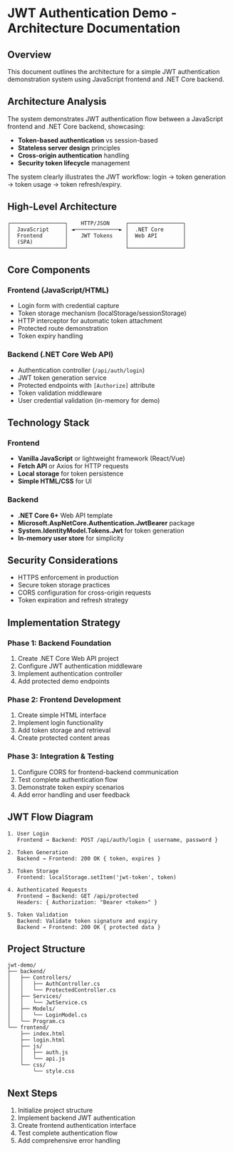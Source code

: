 # JWT Authentication Demo - Architecture Documentation

## Overview

This document outlines the architecture for a simple JWT authentication demonstration system using JavaScript frontend and .NET Core backend.

## Architecture Analysis

The system demonstrates JWT authentication flow between a JavaScript frontend and .NET Core backend, showcasing:

- **Token-based authentication** vs session-based
- **Stateless server design** principles
- **Cross-origin authentication** handling
- **Security token lifecycle** management

The system clearly illustrates the JWT workflow: login → token generation → token usage → token refresh/expiry.

## High-Level Architecture

```
┌─────────────────┐    HTTP/JSON     ┌─────────────────┐
│  JavaScript     │ ◄──────────────► │  .NET Core      │
│  Frontend       │    JWT Tokens    │  Web API        │
│  (SPA)          │                  │                 │
└─────────────────┘                  └─────────────────┘
```

## Core Components

### Frontend (JavaScript/HTML)
- Login form with credential capture
- Token storage mechanism (localStorage/sessionStorage)
- HTTP interceptor for automatic token attachment
- Protected route demonstration
- Token expiry handling

### Backend (.NET Core Web API)
- Authentication controller (`/api/auth/login`)
- JWT token generation service
- Protected endpoints with `[Authorize]` attribute
- Token validation middleware
- User credential validation (in-memory for demo)

## Technology Stack

### Frontend
- **Vanilla JavaScript** or lightweight framework (React/Vue)
- **Fetch API** or Axios for HTTP requests
- **Local storage** for token persistence
- **Simple HTML/CSS** for UI

### Backend
- **.NET Core 6+** Web API template
- **Microsoft.AspNetCore.Authentication.JwtBearer** package
- **System.IdentityModel.Tokens.Jwt** for token generation
- **In-memory user store** for simplicity

## Security Considerations

- HTTPS enforcement in production
- Secure token storage practices
- CORS configuration for cross-origin requests
- Token expiration and refresh strategy

## Implementation Strategy

### Phase 1: Backend Foundation
1. Create .NET Core Web API project
2. Configure JWT authentication middleware
3. Implement authentication controller
4. Add protected demo endpoints

### Phase 2: Frontend Development
1. Create simple HTML interface
2. Implement login functionality
3. Add token storage and retrieval
4. Create protected content areas

### Phase 3: Integration & Testing
1. Configure CORS for frontend-backend communication
2. Test complete authentication flow
3. Demonstrate token expiry scenarios
4. Add error handling and user feedback

## JWT Flow Diagram

```
1. User Login
   Frontend → Backend: POST /api/auth/login { username, password }
   
2. Token Generation
   Backend → Frontend: 200 OK { token, expires }
   
3. Token Storage
   Frontend: localStorage.setItem('jwt-token', token)
   
4. Authenticated Requests
   Frontend → Backend: GET /api/protected
   Headers: { Authorization: "Bearer <token>" }
   
5. Token Validation
   Backend: Validate token signature and expiry
   Backend → Frontend: 200 OK { protected data }
```

## Project Structure

```
jwt-demo/
├── backend/
│   ├── Controllers/
│   │   ├── AuthController.cs
│   │   └── ProtectedController.cs
│   ├── Services/
│   │   └── JwtService.cs
│   ├── Models/
│   │   └── LoginModel.cs
│   └── Program.cs
└── frontend/
    ├── index.html
    ├── login.html
    ├── js/
    │   ├── auth.js
    │   └── api.js
    └── css/
        └── style.css
```

## Next Steps

1. Initialize project structure
2. Implement backend JWT authentication
3. Create frontend authentication interface
4. Test complete authentication flow
5. Add comprehensive error handling